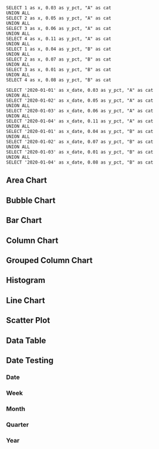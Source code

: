 <script>


    import testData from '/src/data/test.json'
    import pctTest from '/src/data/pct_test.json'
    import countries from '/src/data/countries.json'
    import test_string from '/src/data/test_string.json'
    import test_dates from '/src/data/test_dates.json'
    import test_dates_stacked from '/src/data/test_dates_stacked.json'
    import test_weeks from '/src/data/test_weeks.json'
    import test_months from '/src/data/test_months.json'
    import test_quarters from '/src/data/test_quarters.json'
    import test_years from '/src/data/test_years.json'


    let testH = [
        {a:5},
        {a:5},
        {a:9},
        {a:9},
        {a:7},
        {a:8},
        {a:6},
        {a:6}
    ]

    let textP = [
        {dept: 'Public Works', category: 'Pothole Repair', complaints: 24105},
{dept: 'Public Works', category: 'Debris in Street', complaints: 16378},
{dept: 'Public Works', category: 'Tree Issue ROW', complaints: 14871},
{dept: 'Public Works', category: 'Obstruction in ROW', complaints: 10528},
{dept: 'Public Works', category: 'Pavement Failure', complaints: 6941},
{dept: 'Public Works', category: 'Tree Issue ROW/Emergency (PW)', complaints: 5675},
{dept: 'Public Works', category: 'Tree Issue ROW/Maintenance (PW)', complaints: 4688},
{dept: 'Public Works', category: 'Alley & Unpaved Street Maintenance', complaints: 3160},
{dept: 'Public Works', category: 'Mowing Medians', complaints: 2743},
{dept: 'Public Works', category: 'Curb/Gutter Repair', complaints: 1435},
{dept: 'Public Works', category: 'Sidewalk/Curb Ramp/Route - NEW', complaints: 1272},
{dept: 'Public Works', category: 'Street Resurfacing', complaints: 1029},
{dept: 'Public Works', category: 'School Zone - New/Review/Changes', complaints: 696},
{dept: 'Public Works', category: 'Street Resurfacing Inquiry', complaints: 611},
{dept: 'Public Works', category: 'Guardrail New/Repair', complaints: 402},
{dept: 'Public Works', category: 'Sidewalk Repair', complaints: 9206},
{dept: 'Public Works', category: 'Guardrail Repair', complaints: 357},
{dept: 'Public Works', category: 'Roadway Spillage', complaints: 323},
{dept: 'Public Works', category: 'Bridge Repair', complaints: 294},
{dept: 'Public Works', category: 'Barricade Request', complaints: 228},
{dept: 'Public Works', category: 'School Issues - Crossing Guards', complaints: 171},
{dept: 'Public Works', category: 'Bicycle Issues', complaints: 97},
{dept: 'Public Works', category: 'Road Sanding Request', complaints: 59},
{dept: 'Public Works', category: 'Fence/Wall Repair', complaints: 42},
{dept: 'Public Works', category: 'Tree Issue ROW/Maintenance (PARD)', complaints: 29},
{dept: 'Public Works', category: 'Guardrail - New', complaints: 27},
{dept: 'Public Works', category: 'Tree Issue ROW/Emergency (PARD)', complaints: 24},
{dept: 'Public Works', category: 'Fence Repair - MOPAC', complaints: 10}
    ]

    let textS = [
        {dept: 'Public Works', category: 'Pothole Repair', complaints: 24105},
{dept: 'Public Works', category: 'Debris in Street', complaints: 16378},
{dept: 'Public Works', category: 'Tree Issue ROW', complaints: 14871},
{dept: 'Public Works', category: 'Obstruction in ROW', complaints: 10528},
{dept: 'Public Works', category: 'Pavement Failure', complaints: 6941},
{dept: 'Public Works', category: 'Tree Issue ROW/Emergency (PW)', complaints: 5675},
{dept: 'Public Works', category: 'Tree Issue ROW/Maintenance (PW)', complaints: 4688},
{dept: 'Public Works', category: 'Alley & Unpaved Street Maintenance', complaints: 3160},
{dept: 'Public Works', category: 'Mowing Medians', complaints: 2743},
{dept: 'Public Works', category: 'Curb/Gutter Repair', complaints: 1435},
{dept: 'Public Works', category: 'Sidewalk/Curb Ramp/Route - NEW', complaints: 1272},
{dept: 'Public Works', category: 'Street Resurfacing', complaints: 1029},
{dept: 'Public Works', category: 'School Zone - New/Review/Changes', complaints: 696},
{dept: 'Public Works', category: 'Street Resurfacing Inquiry', complaints: 611},
{dept: 'Public Works', category: 'Guardrail New/Repair', complaints: 402},
{dept: 'Public Works', category: 'Sidewalk Repair', complaints: 9206},
{dept: 'Public Works', category: 'Guardrail Repair', complaints: 357},
{dept: 'Public Works', category: 'Roadway Spillage', complaints: 323},
{dept: 'Public Works', category: 'Bridge Repair', complaints: 294},
{dept: 'Public Works', category: 'Barricade Request', complaints: 228},
{dept: 'Public Works', category: 'School Issues - Crossing Guards', complaints: 171},
{dept: 'Public Works', category: 'Bicycle Issues', complaints: 97},
{dept: 'Public Works', category: 'Road Sanding Request', complaints: 59},
{dept: 'Public Works', category: 'Fence/Wall Repair', complaints: 42},
{dept: 'Public Works', category: 'Tree Issue ROW/Maintenance (PARD)', complaints: 29},
{dept: 'Public Works', category: 'Guardrail - New', complaints: 27},
{dept: 'Public Works', category: 'Tree Issue ROW/Emergency (PARD)', complaints: 24},
{dept: 'Public Works', category: 'Fence Repair - MOPAC', complaints: 10}
    ]
    

let binCheck = 
    [
    {a: 1},
    {a: 1},
    {a: 1},
    {a: 1},
    {a: 1},
    {a: 1},
    {a: 1},
    {a: 1},
    {a: 1},
    {a: 1},
    {a: 1},
    {a: 1},
    {a: 1},
    {a: 1},
    {a: 1},
    {a: 1},
    {a: 1},
    {a: 1},
    {a: 1},
    {a: 1},
    {a: 1},
    {a: 1},
    {a: 1},
    {a: 1},
    {a: 1},
    {a: 1},
    {a: 1},
    {a: 1},
    {a: 1},
    {a: 1},
    {a: 1},
    {a: 1},
    {a: 1},
    {a: 1},
    {a: 1},
    {a: 1},
    {a: 1},
    {a: 1},
    {a: 1},
    {a: 1},
    {a: 1},
    {a: 1},
    {a: 1},
    {a: 1},
    {a: 1},
    {a: 1},
    {a: 1},
    {a: 1},
    {a: 1},
    {a: 1},
    {a: 1},
    {a: 1},
    {a: 1},
    {a: 1},
    {a: 1},
    {a: 1},
    {a: 1},
    {a: 1},
    {a: 1},
    {a: 1},
    {a: 1},
    {a: 1},
    {a: 1},
    {a: 1},
    {a: 1},
    {a: 1},
    {a: 1},
    {a: 1},
    {a: 1},
    {a: 1},
    {a: 1},
    {a: 1},
    {a: 1},
    {a: 1},
    {a: 1},
    {a: 1},
    {a: 1},
    {a: 1},
    {a: 1},
    {a: 1},
    {a: 1},
    {a: 1},
    {a: 1},
    {a: 1},
    {a: 1},
    {a: 1},
    {a: 1},
    {a: 1},
    {a: 1},
    {a: 1},
    {a: 1},
    {a: 1},
    {a: 1},
    {a: 1},
    {a: 1},
    {a: 1},
    {a: 1},
    {a: 1},
    {a: 1},
    {a: 1},
    {a: 1},
    {a: 1},
    {a: 1},
    {a: 2},
    {a: 2},
    {a: 2},
    {a: 2},
    {a: 2},
    {a: 2},
    {a: 2},
    {a: 2},
    {a: 2},
    {a: 2},
    {a: 2},
    {a: 2},
    {a: 2},
    {a: 2},
    {a: 2},
    {a: 2},
    {a: 2},
    {a: 2},
    {a: 2},
    {a: 2},
    {a: 2},
    {a: 3},
    {a: 3},
    {a: 3},
    {a: 3},
    {a: 3},
    {a: 3},
    {a: 7},
    {a: 8}
]
let bc3 = [
    {a: 1},
    {a: 1},
    {a: 1},
    {a: 1},
    {a: 1},
    {a: 1},
    {a: 1},
    {a: 1},
    {a: 1},
    {a: 1},
    {a: 1},
    {a: 1},
    {a: 1},
    {a: 1},
    {a: 1},

    {a: 1},
    {a: 1},
    {a: 1},
    {a: 1},
    {a: 1},
    {a: 1},
    {a: 1},
    {a: 1},
    {a: 1},
    {a: 1},
    {a: 1},
    {a: 1},
    {a: 1},
    {a: 1},

    {a: 2},


    {a: 3},
    {a: 3},
    {a: 3},
    {a: 3},
    {a: 3},
    {a: 3},



    {a: 4},
    {a: 5},
    {a: 6},
    {a: 7}
]



let binCheck2 = 
    [
    {a: 1},
    {a: 1},
    {a: 1},
    {a: 1},
    {a: 1},
    {a: 1},
    {a: 1},
    {a: 1},
    {a: 1},
    {a: 1},
    {a: 1},
    {a: 1},
    {a: 1},
    {a: 1},
    {a: 1},
    {a: 1},
    {a: 1},
    {a: 1},
    {a: 1},
    {a: 1},
    {a: 1},
    {a: 1},
    {a: 1},
    {a: 1},
    {a: 1},
    {a: 1},
    {a: 1},
    {a: 1},
    {a: 1},
    {a: 1},
    {a: 1},
    {a: 1},
    {a: 1},
    {a: 1},
    {a: 1},
    {a: 1},
    {a: 1},
    {a: 1},
    {a: 1},
    {a: 1},
    {a: 1},
    {a: 1},
    {a: 1},
    {a: 1},
    {a: 1},
    {a: 1},
    {a: 1},
    {a: 1},
    {a: 1},
    {a: 1},
    {a: 1},
    {a: 1},
    {a: 1},
    {a: 1},
    {a: 1},
    {a: 1},
    {a: 1},
    {a: 1},
    {a: 1},
    {a: 1},
    {a: 1},
    {a: 1},
    {a: 1},
    {a: 1},
    {a: 1},
    {a: 1},
    {a: 1},
    {a: 1},
    {a: 1},
    {a: 1},
    {a: 1},
    {a: 1},
    {a: 1},
    {a: 1},
    {a: 1},
    {a: 1},
    {a: 1},
    {a: 1},
    {a: 1},
    {a: 1},
    {a: 1},
    {a: 1},
    {a: 1},
    {a: 1},
    {a: 1},
    {a: 1},
    {a: 1},
    {a: 1},
    {a: 1},
    {a: 1},
    {a: 1},
    {a: 1},
    {a: 1},
    {a: 1},
    {a: 1},
    {a: 1},
    {a: 1},
    {a: 1},
    {a: 1},
    {a: 1},
    {a: 1},
    {a: 1},
    {a: 1},
    {a: 2},
    {a: 2},
    {a: 2},
    {a: 2},
    {a: 2},
    {a: 2},
    {a: 2},
    {a: 2},
    {a: 2},
    {a: 2},
    {a: 2},
    {a: 2},
    {a: 2},
    {a: 2},
    {a: 2},
    {a: 2},
    {a: 2},
    {a: 2},
    {a: 2},
    {a: 2},
    {a: 2},
    {a: 3},
    {a: 3},
    {a: 3},
    {a: 3},
    {a: 3},
    {a: 3},
    {a: 7},
    {a: 8}
]

let binNull = 
    [
    {a: null},
    {a: null},
    {a: null},
    {a: null},
    {a: null},
    {a: null},
    {a: null},
    {a: null},
    {a: null},
    {a: null},
    {a: null},
    {a: null},
    {a: null},
    {a: null},
    {a: null},
    {a: null},
    {a: null},
    {a: null},
    {a: null},
    {a: 5},
    {a: 5},
    {a: 5},
    {a: 5},
    {a: 5},
    {a: 5},
    {a: 5},
    {a: 2}
]

let singleVal = [
    {a: 1},
]
 </script>

```pct_test
SELECT 1 as x, 0.03 as y_pct, "A" as cat
UNION ALL
SELECT 2 as x, 0.05 as y_pct, "A" as cat
UNION ALL
SELECT 3 as x, 0.06 as y_pct, "A" as cat
UNION ALL
SELECT 4 as x, 0.11 as y_pct, "A" as cat
UNION ALL
SELECT 1 as x, 0.04 as y_pct, "B" as cat
UNION ALL
SELECT 2 as x, 0.07 as y_pct, "B" as cat
UNION ALL
SELECT 3 as x, 0.01 as y_pct, "B" as cat
UNION ALL
SELECT 4 as x, 0.08 as y_pct, "B" as cat
```

<AreaChart data={data.pct_test} series=cat/>

```pct_test_date
SELECT '2020-01-01' as x_date, 0.03 as y_pct, "A" as cat
UNION ALL
SELECT '2020-01-02' as x_date, 0.05 as y_pct, "A" as cat
UNION ALL
SELECT '2020-01-03' as x_date, 0.06 as y_pct, "A" as cat
UNION ALL
SELECT '2020-01-04' as x_date, 0.11 as y_pct, "A" as cat
UNION ALL
SELECT '2020-01-01' as x_date, 0.04 as y_pct, "B" as cat
UNION ALL
SELECT '2020-01-02' as x_date, 0.07 as y_pct, "B" as cat
UNION ALL
SELECT '2020-01-03' as x_date, 0.01 as y_pct, "B" as cat
UNION ALL
SELECT '2020-01-04' as x_date, 0.08 as y_pct, "B" as cat
```

<AreaChart data={data.pct_test_date} series=cat />


<Histogram data={binCheck}/>
<Histogram data={binCheck2}/>
<Histogram data={bc3}/>

<BarChart data={textP} x=category y=complaints swapXY=true sort=true/>
<BarChart data={textS} x=category y=complaints swapXY=true sort=false/>

<Histogram data={testH} x=a/>

<!-- <h1>Evidence Component Library</h1>
<Value placeholder="Report Date"/>
<br>
<br>
This is a value component: <Value data={[{"date":"2020-05-07"}]}/> and this is another: <Value value=.3054 fmt=pct/>. Here is a value component written to produce an error: <Value data={data.abc}/> along with another <Value data={[{"date":"2020-05-07"}]} row=8/>, and another <Value data={[{"date":"2020-05-07"}]} column=revenue/> in the same sentence.  
<br>
<br>  
The company has added <Value placeholder="number of employees"/> employees since <Value last report date/>.

<h2>Value Component Error Handling</h2>
1. Empty tag: <Value/>
<br>
2. Non-existent query result: <Value data=abc/> 
<br>
3. Wrong query result name: <Value data={data.abc}/>
<br>
4. Non-existent column: <Value data={[{"date":"2020-05-07"}]} column=abc/>
<br>
5. Non-existent row with no column: <Value data={[{"date":"2020-05-07"}]} row=11/>
<br>
6. Non-existent row with correct column: <Value data={[{"date":"2020-05-07"}]} column=date row=11/>
 -->



<h2>Area Chart</h2>
<AreaChart data={testData} x=x y=y title='Testing!'/>

<AreaChart data={pctTest} x=x y=y_pct/>

<h2>Bubble Chart</h2>
<BubbleChart data={testData} x=x y=y size=y/>

<h2>Bar Chart</h2>
<BarChart data={testData} x=x y=y swapXY={true}/>
<BarChart data={countries} x=year y=value series=country yAxisTitle="long units string" swapXY={true}/>

<h2>Column Chart</h2>
<BarChart data={testData} x=x y=y/>
<BarChart data={countries} x=year y=value series=country/>
<BarChart data={countries} x=year y=value series=country xType=category xAxisTitle="Created Year"/>

<h2>Grouped Column Chart</h2>
<BarChart data={countries} type=grouped x=year y=value series=country xType=category xAxisTitle="Created Year"/>


<h2>Histogram</h2>
<Histogram data={testData} x=x/>

<h2>Line Chart</h2>
<LineChart data={testData} x=x y=y lineWidth=5/>

<h2>Scatter Plot</h2>
<ScatterPlot data={testData} x=x y=y/>

<h2>Data Table</h2>
<DataTable data={testData}/>

<h2>Date Testing</h2>

<h3>Date</h3>
<BarChart data={test_dates} x=date y=y/>
<BarChart data={test_dates_stacked} x=date y=y series=group/>

<h3>Week</h3>
<BarChart data={test_weeks} x=week y=y/>

<h3>Month</h3>
<BarChart data={test_months} x=month y=y/>

<h3>Quarter</h3>
<BarChart data={test_quarters} x=qtr y=y/>

<h3>Year</h3>
<BarChart data={test_years} x=year y=y/>